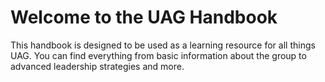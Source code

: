 # Welcome to the UAG Handbook

This handbook is designed to be used as a learning resource for all things UAG. You can find everything from basic information about the group to advanced leadership strategies and more.